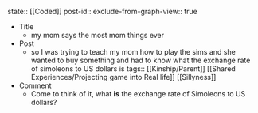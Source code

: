 state:: [[Coded]]
post-id::
exclude-from-graph-view:: true

- Title
  - my mom says the most mom things ever
- Post
  - so I was trying to teach my mom how to play the sims and she wanted to buy something and had to know what the exchange rate of simoleons to US dollars is
    tags:: [[Kinship/Parent]] [[Shared Experiences/Projecting game into Real life]] [[Sillyness]]
- Comment
  - Come to think of it, what **is** the exchange rate of Simoleons to US dollars?
